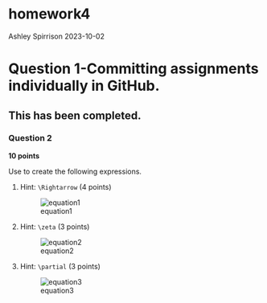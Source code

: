 homework4
================
Ashley Spirrison
2023-10-02

# Question 1-Committing assignments individually in GitHub.

## This has been completed.

### Question 2

**10 points**

Use to create the following expressions.

1.  Hint: `\Rightarrow` (4 points)

    <figure>
    <img src="eq1.png" alt="equation1" />
    <figcaption aria-hidden="true">equation1</figcaption>
    </figure>

2.  Hint: `\zeta` (3 points)

    <figure>
    <img src="eq2.png" alt="equation2" />
    <figcaption aria-hidden="true">equation2</figcaption>
    </figure>

3.  Hint: `\partial` (3 points)

    <figure>
    <img src="eq3.png" alt="equation3" />
    <figcaption aria-hidden="true">equation3</figcaption>
    </figure>
